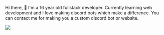 Hi there, 👋 I'm a 16 year old fullstack developer. Currently learning web development and I love making discord bots which make a difference. You can contact me for making you a custom discord bot or website.

![](https://github-readme-stats.vercel.app/api?username=armup31&count_private=true&show_icons=true&hide_border=true&include_all_commits=true&theme=tokyonight&custom_title=GitHub%20Stats)
